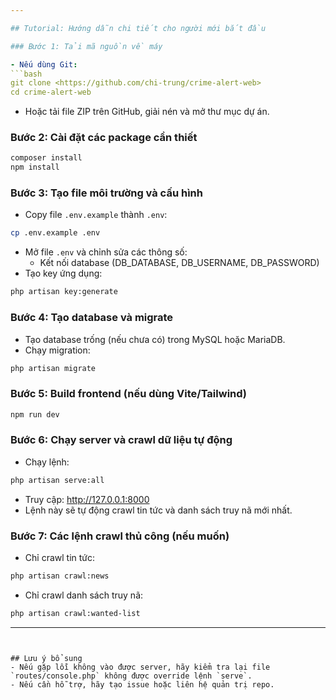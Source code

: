 ```yaml
---

## Tutorial: Hướng dẫn chi tiết cho người mới bắt đầu

### Bước 1: Tải mã nguồn về máy

- Nếu dùng Git:
```bash
git clone <https://github.com/chi-trung/crime-alert-web>
cd crime-alert-web
```
- Hoặc tải file ZIP trên GitHub, giải nén và mở thư mục dự án.

### Bước 2: Cài đặt các package cần thiết
```bash
composer install
npm install
```

### Bước 3: Tạo file môi trường và cấu hình
- Copy file `.env.example` thành `.env`:
```bash
cp .env.example .env
```
- Mở file `.env` và chỉnh sửa các thông số:
  - Kết nối database (DB_DATABASE, DB_USERNAME, DB_PASSWORD)
- Tạo key ứng dụng:
```bash
php artisan key:generate
```

### Bước 4: Tạo database và migrate
- Tạo database trống (nếu chưa có) trong MySQL hoặc MariaDB.
- Chạy migration:
```bash
php artisan migrate
```

### Bước 5: Build frontend (nếu dùng Vite/Tailwind)
```bash
npm run dev
```

### Bước 6: Chạy server và crawl dữ liệu tự động
- Chạy lệnh:
```bash
php artisan serve:all
```
- Truy cập: http://127.0.0.1:8000
- Lệnh này sẽ tự động crawl tin tức và danh sách truy nã mới nhất.

### Bước 7: Các lệnh crawl thủ công (nếu muốn)
- Chỉ crawl tin tức:
```bash
php artisan crawl:news
```
- Chỉ crawl danh sách truy nã:
```bash
php artisan crawl:wanted-list
```

---
```


## Lưu ý bổ sung
- Nếu gặp lỗi không vào được server, hãy kiểm tra lại file `routes/console.php` không được override lệnh `serve`.
- Nếu cần hỗ trợ, hãy tạo issue hoặc liên hệ quản trị repo.
